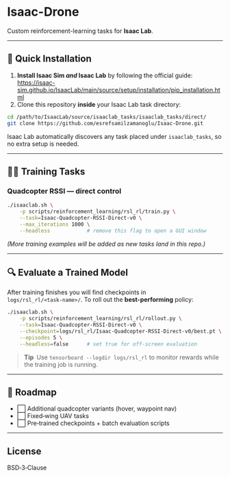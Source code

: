 # Isaac-Drone

Custom reinforcement-learning tasks for **Isaac Lab**.

---

## 🚀 Quick Installation

1. **Install Isaac Sim _and_ Isaac Lab** by following the official guide: <https://isaac-sim.github.io/IsaacLab/main/source/setup/installation/pip_installation.html>
2. Clone this repository **inside** your Isaac Lab task directory:

```bash
cd /path/to/IsaacLab/source/isaaclab_tasks/isaaclab_tasks/direct/
git clone https://github.com/esrefsamilzamanoglu/Isaac-Drone.git
```

Isaac Lab automatically discovers any task placed under `isaaclab_tasks`, so no extra setup is needed.

---

## 🏋️‍♂️ Training Tasks

### Quadcopter RSSI — direct control

```bash
./isaaclab.sh \
    -p scripts/reinforcement_learning/rsl_rl/train.py \
    --task=Isaac-Quadcopter-RSSI-Direct-v0 \
    --max_iterations 1000 \
    --headless            # remove this flag to open a GUI window
```

*(More training examples will be added as new tasks land in this repo.)*

---

## 🔍 Evaluate a Trained Model

After training finishes you will find checkpoints in
`logs/rsl_rl/<task‑name>/`. To roll out the **best-performing** policy:

```bash
./isaaclab.sh \
    -p scripts/reinforcement_learning/rsl_rl/rollout.py \
    --task=Isaac-Quadcopter-RSSI-Direct-v0 \
    --checkpoint=logs/rsl_rl/Isaac-Quadcopter-RSSI-Direct-v0/best.pt \
    --episodes 5 \
    --headless=false      # set true for off‑screen evaluation
```

> **Tip** Use `tensorboard --logdir logs/rsl_rl` to monitor rewards while the
> training job is running.

---

## 📅 Roadmap
- ⬜ Additional quadcopter variants (hover, waypoint nav)
- ⬜ Fixed‑wing UAV tasks
- ⬜ Pre‑trained checkpoints + batch evaluation scripts

---

## License
BSD‑3‑Clause

